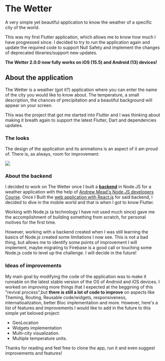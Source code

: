# The Wetter

A very simple yet beautiful application to know the weather of a specific city of the world.

This was my first Flutter application, which allows me to know how much I have progressed since. I decided to try to run the application again and update the required code to support Null Safety and implement the changes of deprecated libraries/support new updates.

**The Wetter 2.0.0 now fully works on iOS (15.5) and Android (13) devices!**

## About the application

The Wetter is a weather (got it?) application where you can enter the name of the city you would like to know about. The temperature, a small description, the chances of precipitation and a beautiful background will appear on your screen.

This was the project that got me started into Flutter and I was thinking about making it breath again to support the latest Flutter, Dart and dependencies updates.

### The looks

The design of the application and its animations is an aspect of it am proud of. There is, as always, room for improvement:

<img src="https://media.giphy.com/media/K8hVfdoHkVirbpBNRz/giphy.gif">

### About the backend

I decided to work on The Wetter once I built a **[backend](https://github.com/srLitem/node-weather-webApp)** in Node.JS for a weather application with the help of [Andrew Mead's Node JS developers Course](https://www.udemy.com/course/the-complete-nodejs-developer-course-2). Once I Built the [web application with React.js](https://litem-weather-webapp.herokuapp.com/) for said backend, I decided to dive in the mobile world and that is when I got to know Flutter.

Working with Node.js (a technology I have not used much since) gave me the accomplishment of building something from scratch, for personal motives for the first time. 

However, working with a backend created when I was still learning the basics of Node.js created some limitations I now see. This is not a bad thing, but allows me to identify some points of improvement I will implement, maybe migrating to Firebase is a good call or touching some Node.js code to level up the challenge. I will decide in the future!

### Ideas of improvements

My main goal by modifying the code of the application was to make it runnable on the latest stable version of the OS of Android and iOS devices. 
I worked on improving more things that I expected at the beggining of this "revival process",but **there is still a lot of code to improve** on aspects like Theming, Routing, Reusable code/widgets, responsiveness, internatioalization, better Bloc implementation and more. However, here's a list of features and improvements I would like to add in the future to this simple yet beloved project:

* GeoLocation
* Widgets implementation
* Multi-city visualization.
* Multiple temperature units.

Thanks for reading and feel free to clone the app, run it and even suggest improvements and features!

